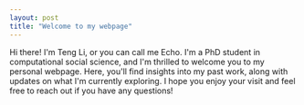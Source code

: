 ```yaml
---
layout: post
title: "Welcome to my webpage"
---
```


Hi there! I'm Teng Li, or you can call me Echo. I'm a PhD student in computational social science, and I'm thrilled to welcome you to my personal webpage. Here, you'll find insights into my past work, along with updates on what I'm currently exploring. I hope you enjoy your visit and feel free to reach out if you have any questions!
